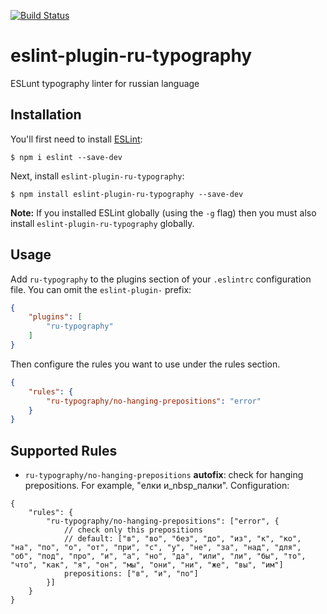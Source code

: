 [![Build Status](https://travis-ci.org/doochik/eslint-plugin-ru-typography.svg?branch=master)](https://travis-ci.org/doochik/eslint-plugin-ru-typography)

# eslint-plugin-ru-typography

ESLunt typography linter for russian language

## Installation

You'll first need to install [ESLint](http://eslint.org):

```
$ npm i eslint --save-dev
```

Next, install `eslint-plugin-ru-typography`:

```
$ npm install eslint-plugin-ru-typography --save-dev
```

**Note:** If you installed ESLint globally (using the `-g` flag) then you must also install `eslint-plugin-ru-typography` globally.

## Usage

Add `ru-typography` to the plugins section of your `.eslintrc` configuration file. You can omit the `eslint-plugin-` prefix:

```json
{
    "plugins": [
        "ru-typography"
    ]
}
```


Then configure the rules you want to use under the rules section.

```json
{
    "rules": {
        "ru-typography/no-hanging-prepositions": "error"
    }
}
```

## Supported Rules

* `ru-typography/no-hanging-prepositions` **autofix**: check for hanging prepositions. For example, "елки и_nbsp_палки".
Configuration:
```
{
    "rules": {
        "ru-typography/no-hanging-prepositions": ["error", {
            // check only this prepositions
            // default: ["в", "во", "без", "до", "из", "к", "ко", "на", "по", "о", "от", "при", "с", "у", "не", "за", "над", "для", "об", "под", "про", "и", "а", "но", "да", "или", "ли", "бы", "то", "что", "как", "я", "он", "мы", "они", "ни", "же", "вы", "им"]
            prepositions: ["в", "и", "по"]
        }]
    }
}
```





